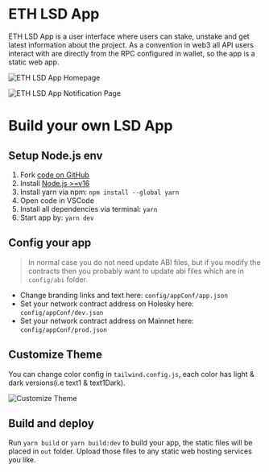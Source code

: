 # ETH LSD App

ETH LSD App is a user interface where users can stake, unstake and get latest information about the project. As a convention in web3 all API users interact with are directly from the RPC configured in wallet, so the app is a static web app.

![ETH LSD App Homepage](/image/ethlsd/eth_lsd_app_homepage.png 'ETH LSD APP Homepage')

![ETH LSD App Notification Page](/image/ethlsd/eth_lsd_app_notification.png  'ETH LSD APP Notification Page')

# Build your own LSD App

## Setup Node.js env
1. Fork [code on GitHub](https://github.com/stafiprotocol/eth-lsd-app)
1. Install [Node.js >=v16](https://nodejs.org/en/learn/getting-started/how-to-install-nodejs)
1. Install yarn via npm: `npm install --global yarn`
1. Open code in VSCode
1. Install all dependencies via terminal: `yarn`
1. Start app by: `yarn dev`

## Config your app

> In normal case you do not need update ABI files, but if you modify the contracts then you probably want to update abi files which are in `config/abi` folder.

- Change branding links and text here: `config/appConf/app.json`
- Set your network contract address on Holesky here: `config/appConf/dev.json`
- Set your network contract address on Mainnet here: `config/appConf/prod.json`

## Customize Theme

You can change color config in `tailwind.config.js`, each color has light & dark versions(i.e text1 & text1Dark).

![Customize Theme](/image/ethlsd/customize_theme.png "Customize Theme")

## Build and deploy

Run `yarn build` or `yarn build:dev` to build your app, the static files will be placed in `out` folder. Upload those files to any static web hosting services you like.
